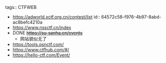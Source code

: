 tags:: CTFWEB

- https://adworld.xctf.org.cn/contest/list
  id:: 64572c58-f976-4b97-8abd-ac8befc4210a
- https://www.nssctf.cn/index
- DONE ~~https://su-sanha.cn/events~~
	- 网站貌似无了
- https://tools.qsnctf.com/
- https://www.ctfhub.com/#/
- https://hello-ctf.com/Event/